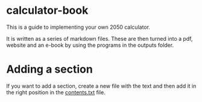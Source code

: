 calculator-book
===============

This is a guide to implementing your own 2050 calculator.

It is written as a series of markdown files. These are then turned into a pdf, website and an e-book by using the programs in the outputs folder.

# Adding a section

If you want to add a section, create a new file with the text and then add it in the right position in the [contents.txt](./contents.txt) file.
